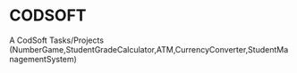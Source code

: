 # CODSOFT
A CodSoft Tasks/Projects (NumberGame,StudentGradeCalculator,ATM,CurrencyConverter,StudentManagementSystem)

